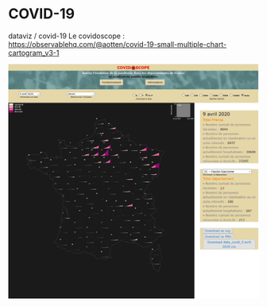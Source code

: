# COVID-19
 dataviz / covid-19
 Le covidoscope : https://observablehq.com/@aotten/covid-19-small-multiple-chart-cartogram_v3-1
 
![image info](./images/covidOscope_V3.0.JPG)